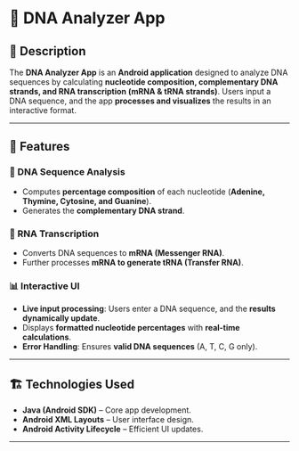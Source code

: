 # 🧬 DNA Analyzer App

## 📌 Description
The **DNA Analyzer App** is an **Android application** designed to analyze DNA sequences by calculating **nucleotide composition, complementary DNA strands, and RNA transcription (mRNA & tRNA strands)**. Users input a DNA sequence, and the app **processes and visualizes** the results in an interactive format.

---

## 🚀 Features

### 🔬 DNA Sequence Analysis
- Computes **percentage composition** of each nucleotide (**Adenine, Thymine, Cytosine, and Guanine**).
- Generates the **complementary DNA strand**.

### 🧪 RNA Transcription
- Converts DNA sequences to **mRNA (Messenger RNA)**.
- Further processes **mRNA to generate tRNA (Transfer RNA)**.

### 📊 Interactive UI
- **Live input processing**: Users enter a DNA sequence, and the **results dynamically update**.
- Displays **formatted nucleotide percentages** with **real-time calculations**.
- **Error Handling**: Ensures **valid DNA sequences** (A, T, C, G only).

---

## 🏗️ Technologies Used

- **Java (Android SDK)** – Core app development.
- **Android XML Layouts** – User interface design.
- **Android Activity Lifecycle** – Efficient UI updates.

---
